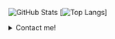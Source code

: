 <!-- ![Alt Text](https://mir-s3-cdn-cf.behance.net/project_modules/max_1200/4ff07986208593.5d9a654e92f36.gif) -->

![GitHub Stats](https://github-readme-stats.vercel.app/api?username=ndbac&theme=default)
[![Top Langs](https://github-readme-stats.vercel.app/api/top-langs/?username=ndbac&layout=compact)]

<!-- :mag: I'm working on... <br> -->

<!--  [![Readme Card](https://github-readme-stats.vercel.app/api/pin/?username=ndbac&repo=blendaProject-blog-backend)](https://github.com/ndbac/blendaProject-blog-backend)  [![Readme Card](https://github-readme-stats.vercel.app/api/pin/?username=ndbac&repo=blendaProject-blog-frontend)](https://github.com/ndbac/blendaProject-blog-frontend) 
 -->
</details>

<details>
  
  <summary>Contact me!</summary>
<br>
https://ndbac.github.io/NguyenDinhBac/
 
</details>
